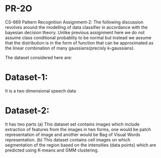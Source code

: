 # PR-2O
CS-669 Pattern Recognition Assignment-2:
The following discussion revolves around the modelling of data classifier in accordance with the bayesian decision theory. Unlike previous assignment here we do not assume class conditional probablity to be normal but instead we assume that the distribution is in the form of function that can be approximated as the linear combination of many gaussians(precisly k-gaussians).

The dataset considered here are:
# Dataset-1:
It is a two dimensional speech data
# Dataset-2:
It has two parts
(a) This dataset set contains images which include extraction of features from the images in two forms, one would be patch representation of image and another would be Bag of Visual Words representation.
(b) This dataset contains cell images on which segmentation of the region based on the intensities (data points) which are predicted using K-means and GMM clustering. 
